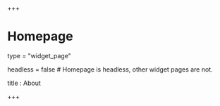 +++
# Homepage
type = "widget_page"

headless = false  # Homepage is headless, other widget pages are not.

title : About

+++
